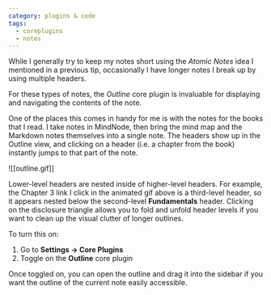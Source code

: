 ```yaml
---
category: plugins & code
tags:
  - coreplugins
  - notes
---
```

While I generally try to keep my notes short using the _Atomic Notes_ idea I mentioned in a previous tip, occasionally I have longer notes I break up by using multiple headers.

For these types of notes, the _Outline_ core plugin is invaluable for displaying and navigating the contents of the note.

One of the places this comes in handy for me is with the notes for the books that I read. I take notes in MindNode, then bring the mind map and the Markdown notes themselves into a single note. The headers show up in the Outline view, and clicking on a header (i.e. a chapter from the book) instantly jumps to that part of the note.

![[outline.gif]]

Lower-level headers are nested inside of higher-level headers. For example, the Chapter 3 link I click in the animated gif above is a third-level header, so it appears nested below the second-level **Fundamentals** header. Clicking on the disclosure triangle allows you to fold and unfold header levels if you want to clean up the visual clutter of longer outlines.

To turn this on:

1. Go to **Settings → Core Plugins**
2. Toggle on the **Outline** core plugin

Once toggled on, you can open the outline and drag it into the sidebar if you want the outline of the current note easily accessible.